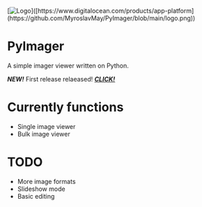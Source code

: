 [![Logo]([https://doimages.nyc3.cdn.digitaloceanspaces.com/002Blog/0-BLOG-BANNERS/app_platform.png](https://github.com/MyroslavMay/PyImager/blob/main/logo.png))]([https://www.digitalocean.com/products/app-platform](https://github.com/MyroslavMay/PyImager/blob/main/logo.png))

# PyImager
A simple imager viewer written on Python.

**_NEW!_** First release relaeased! **_[CLICK!](https://github.com/MyroslavMay/PyImager/releases/tag/PRE-RELEASE)_**

# Currently functions
- Single image viewer
- Bulk image viewer

# TODO
- More image formats
- Slideshow mode
- Basic editing
